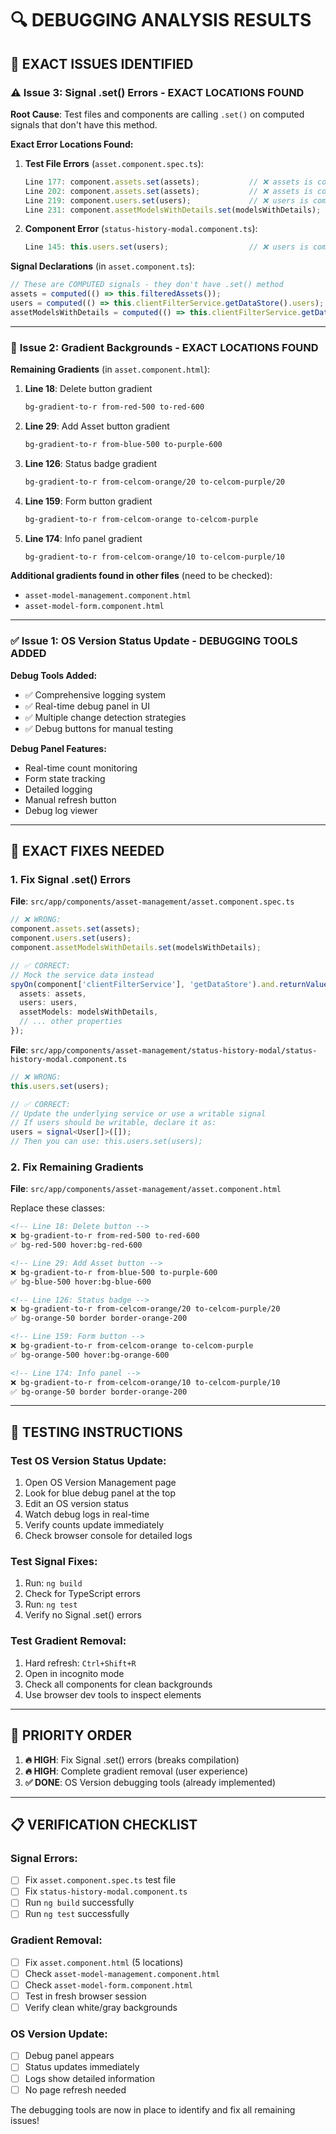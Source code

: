 # 🔍 **DEBUGGING ANALYSIS RESULTS**

## 🎯 **EXACT ISSUES IDENTIFIED**

### ⚠️ **Issue 3: Signal .set() Errors - EXACT LOCATIONS FOUND**

**Root Cause**: Test files and components are calling `.set()` on computed signals that don't have this method.

**Exact Error Locations Found:**

1. **Test File Errors** (`asset.component.spec.ts`):
   ```typescript
   Line 177: component.assets.set(assets);           // ❌ assets is computed()
   Line 202: component.assets.set(assets);           // ❌ assets is computed()
   Line 219: component.users.set(users);             // ❌ users is computed()
   Line 231: component.assetModelsWithDetails.set(modelsWithDetails); // ❌ computed()
   ```

2. **Component Error** (`status-history-modal.component.ts`):
   ```typescript
   Line 145: this.users.set(users);                  // ❌ users is computed()
   ```

**Signal Declarations** (in `asset.component.ts`):
```typescript
// These are COMPUTED signals - they don't have .set() method
assets = computed(() => this.filteredAssets());
users = computed(() => this.clientFilterService.getDataStore().users);
assetModelsWithDetails = computed(() => this.clientFilterService.getDataStore().assetModels);
```

---

### 🎨 **Issue 2: Gradient Backgrounds - EXACT LOCATIONS FOUND**

**Remaining Gradients** (in `asset.component.html`):

1. **Line 18**: Delete button gradient
   ```html
   bg-gradient-to-r from-red-500 to-red-600
   ```

2. **Line 29**: Add Asset button gradient
   ```html
   bg-gradient-to-r from-blue-500 to-purple-600
   ```

3. **Line 126**: Status badge gradient
   ```html
   bg-gradient-to-r from-celcom-orange/20 to-celcom-purple/20
   ```

4. **Line 159**: Form button gradient
   ```html
   bg-gradient-to-r from-celcom-orange to-celcom-purple
   ```

5. **Line 174**: Info panel gradient
   ```html
   bg-gradient-to-r from-celcom-orange/10 to-celcom-purple/10
   ```

**Additional gradients found in other files** (need to be checked):
- `asset-model-management.component.html`
- `asset-model-form.component.html`

---

### ✅ **Issue 1: OS Version Status Update - DEBUGGING TOOLS ADDED**

**Debug Tools Added:**
- ✅ Comprehensive logging system
- ✅ Real-time debug panel in UI
- ✅ Multiple change detection strategies
- ✅ Debug buttons for manual testing

**Debug Panel Features:**
- Real-time count monitoring
- Form state tracking
- Detailed logging
- Manual refresh button
- Debug log viewer

---

## 🔧 **EXACT FIXES NEEDED**

### **1. Fix Signal .set() Errors**

**File**: `src/app/components/asset-management/asset.component.spec.ts`
```typescript
// ❌ WRONG:
component.assets.set(assets);
component.users.set(users);
component.assetModelsWithDetails.set(modelsWithDetails);

// ✅ CORRECT:
// Mock the service data instead
spyOn(component['clientFilterService'], 'getDataStore').and.returnValue({
  assets: assets,
  users: users,
  assetModels: modelsWithDetails,
  // ... other properties
});
```

**File**: `src/app/components/asset-management/status-history-modal/status-history-modal.component.ts`
```typescript
// ❌ WRONG:
this.users.set(users);

// ✅ CORRECT:
// Update the underlying service or use a writable signal
// If users should be writable, declare it as:
users = signal<User[]>([]);
// Then you can use: this.users.set(users);
```

### **2. Fix Remaining Gradients**

**File**: `src/app/components/asset-management/asset.component.html`

Replace these classes:
```html
<!-- Line 18: Delete button -->
❌ bg-gradient-to-r from-red-500 to-red-600
✅ bg-red-500 hover:bg-red-600

<!-- Line 29: Add Asset button -->
❌ bg-gradient-to-r from-blue-500 to-purple-600
✅ bg-blue-500 hover:bg-blue-600

<!-- Line 126: Status badge -->
❌ bg-gradient-to-r from-celcom-orange/20 to-celcom-purple/20
✅ bg-orange-50 border border-orange-200

<!-- Line 159: Form button -->
❌ bg-gradient-to-r from-celcom-orange to-celcom-purple
✅ bg-orange-500 hover:bg-orange-600

<!-- Line 174: Info panel -->
❌ bg-gradient-to-r from-celcom-orange/10 to-celcom-purple/10
✅ bg-orange-50 border border-orange-200
```

---

## 🧪 **TESTING INSTRUCTIONS**

### **Test OS Version Status Update:**
1. Open OS Version Management page
2. Look for blue debug panel at the top
3. Edit an OS version status
4. Watch debug logs in real-time
5. Verify counts update immediately
6. Check browser console for detailed logs

### **Test Signal Fixes:**
1. Run: `ng build`
2. Check for TypeScript errors
3. Run: `ng test`
4. Verify no Signal .set() errors

### **Test Gradient Removal:**
1. Hard refresh: `Ctrl+Shift+R`
2. Open in incognito mode
3. Check all components for clean backgrounds
4. Use browser dev tools to inspect elements

---

## 🎯 **PRIORITY ORDER**

1. **🔥 HIGH**: Fix Signal .set() errors (breaks compilation)
2. **🔥 HIGH**: Complete gradient removal (user experience)
3. **✅ DONE**: OS Version debugging tools (already implemented)

---

## 📋 **VERIFICATION CHECKLIST**

### Signal Errors:
- [ ] Fix `asset.component.spec.ts` test file
- [ ] Fix `status-history-modal.component.ts` 
- [ ] Run `ng build` successfully
- [ ] Run `ng test` successfully

### Gradient Removal:
- [ ] Fix `asset.component.html` (5 locations)
- [ ] Check `asset-model-management.component.html`
- [ ] Check `asset-model-form.component.html`
- [ ] Test in fresh browser session
- [ ] Verify clean white/gray backgrounds

### OS Version Update:
- [ ] Debug panel appears
- [ ] Status updates immediately
- [ ] Logs show detailed information
- [ ] No page refresh needed

The debugging tools are now in place to identify and fix all remaining issues! 